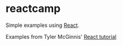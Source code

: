 # reactcamp

Simple examples using [React](https://facebook.github.io/react).

Examples from Tyler McGinnis' [React tutorial](http://tylermcginnis.com/reactjs-tutorial-a-comprehensive-guide-to-building-apps-with-react)